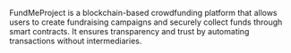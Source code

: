 FundMeProject is a blockchain-based crowdfunding platform that allows users to create fundraising campaigns and securely collect funds through smart contracts. It ensures transparency and trust by automating transactions without intermediaries.

